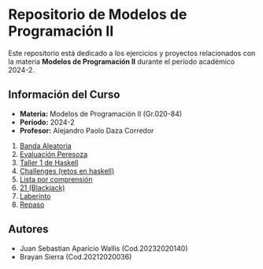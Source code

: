 # Repositorio de Modelos de Programación II
Este repositorio está dedicado a los ejercicios y proyectos relacionados con la materia **Modelos de Programación II** durante el período académico 2024-2.

## Información del Curso
- **Materia:** Modelos de Programación II (Gr.020-84)
- **Período:** 2024-2
- **Profesor:** Alejandro Paolo Daza Corredor

1. [Banda Aleatoria](Labanda)
2. [Evaluación Peresoza](LazyEvaluation)
3. [Taller 1 de Haskell](Taller_16_09)
4. [Challenges (retos en haskell)](Challenges)
5. [Lista por comprensión](comprehensionLists)
6. [21 (Blackjack)](21)
7. [Laberinto](maze)
8. [Repaso](review)

## Autores
- Juan Sebastian Aparicio Wallis (Cod.20232020140)
- Brayan Sierra (Cod.20212020036)

